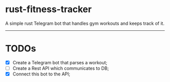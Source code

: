 # rust-fitness-tracker

A simple rust Telegram bot that handles gym workouts and keeps track of it.

---

# TODOs

- [x] Create a Telegram bot that parses a workout;
- [ ] Create a Rest API which communicates to DB;
- [x] Connect this bot to the API;
